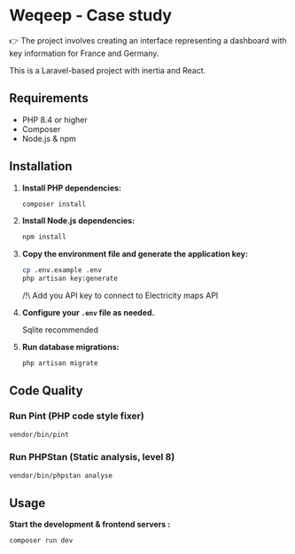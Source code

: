 # Weqeep - Case study

👉 The project involves creating an interface representing a dashboard with key information for France and Germany.

This is a Laravel-based project with inertia and React.

## Requirements

- PHP 8.4 or higher
- Composer
- Node.js & npm

## Installation

1. **Install PHP dependencies:**
   ```sh
   composer install
   ```

2. **Install Node.js dependencies:**
   ```sh
   npm install
   ```

3. **Copy the environment file and generate the application key:**
   ```sh
   cp .env.example .env
   php artisan key:generate
   ```
   /!\ Add you API key to connect to Electricity maps API

4. **Configure your `.env` file as needed.**

    Sqlite recommended


5. **Run database migrations:**
   ```sh
   php artisan migrate
   ```

## Code Quality

### Run Pint (PHP code style fixer)

```sh
vendor/bin/pint
```

### Run PHPStan (Static analysis, level 8)

```sh
vendor/bin/phpstan analyse
```

## Usage

**Start the development & frontend servers :**
```sh
composer run dev
```